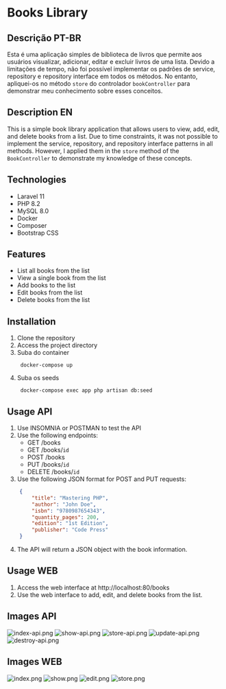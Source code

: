 # Books Library

## Descrição PT-BR

Esta é uma aplicação simples de biblioteca de livros que permite aos usuários visualizar, adicionar, editar e excluir livros de uma lista. Devido a limitações de tempo, não foi possível implementar os padrões de service, repository e repository interface em todos os métodos. No entanto, apliquei-os no método `store` do controlador `bookController` para demonstrar meu conhecimento sobre esses conceitos.

## Description EN

This is a simple book library application that allows users to view, add, edit, and delete books from a list. Due to time constraints, it was not possible to implement the service, repository, and repository interface patterns in all methods. However, I applied them in the `store` method of the `BookController` to demonstrate my knowledge of these concepts.

## Technologies

* Laravel 11
* PHP 8.2
* MySQL 8.0
* Docker
* Composer
* Bootstrap CSS

## Features

* List all books from the list
* View a single book from the list
* Add books to the list
* Edit books from the list
* Delete books from the list

## Installation

1. Clone the repository
2. Access the project directory
3. Suba do container
   ```
    docker-compose up
   ```
4. Suba os seeds
   ```
    docker-compose exec app php artisan db:seed
   ```

## Usage API

1. Use INSOMNIA or POSTMAN to test the API
2. Use the following endpoints:
    - GET /books
    - GET /books/`id`
    - POST /books
    - PUT /books/`id`
    - DELETE /books/`id`
3. Use the following JSON format for POST and PUT requests:

```json
    {
        "title": "Mastering PHP",
        "author": "John Doe",
        "isbn": "9780987654343",
        "quantity_pages": 200,
        "edition": "1st Edition",
        "publisher": "Code Press"
    }
```

4. The API will return a JSON object with the book information.

## Usage WEB

1. Access the web interface at http://localhost:80/books
2. Use the web interface to add, edit, and delete books from the list.

## Images API

![index-api.png](public/images/api/index-api.png)
![show-api.png](public/images/api/show-api.png)
![store-api.png](public/images/api/store-api.png)
![update-api.png](public/images/api/update-api.png)
![destroy-api.png](public/images/api/destroy-api.png)

## Images WEB

![index.png](public/images/web/index.png)
![show.png](public/images/web/show.png)
![edit.png](public/images/web/edit.png)
![store.png](public/images/web/store.png)
